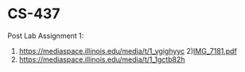 # CS-437
Post Lab Assignment 1:
1) https://mediaspace.illinois.edu/media/t/1_vgighyyc
2)[IMG_7181.pdf](https://github.com/LegatoTheDev/CS-437/files/12553141/IMG_7181.pdf)
3) https://mediaspace.illinois.edu/media/t/1_1gctb82h
